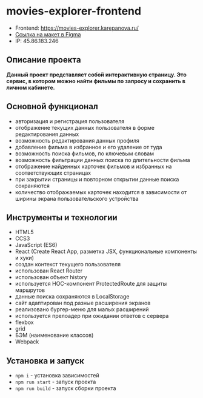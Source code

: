 # movies-explorer-frontend
* Frontend: <a href="https://movies-explorer.karepanova.ru/" target="_blank">https://movies-explorer.karepanova.ru/</a></li>  
* <a href="https://" target="_blank">Ссылка на макет в Figma</a></li>
* IP: 45.86.183.246

**Описание проекта**
-

**Данный проект представляет собой интерактивную страницу. 
Это сервис, в котором можно найти фильмы по запросу и сохранить
в личном кабинете.**

**Основной функционал**
-
* авторизация и регистрация пользователя
* отображение текущих данных пользователя в форме редактирования данных
* возможность редактирования данных профиля
* добавление фильма в избранное и его удаление от туда
* возможность поиска фильмов, по ключевым словам
* возможность фильтрации данных поиска по длительности фильма
* отображение найденных карточек фильмов и избранных на соответствующих страницах
* при закрытии страницы и повторном открытии данные поиска сохраняются
* количество отображаемых карточек находится в зависимости от ширины экрана пользовательского устройства

**Инструменты и технологии**
-
* HTML5
* CCS3
* JavaScript (ES6)
* React (Create React App, разметка JSX, функциональные компоненты и хуки)
* создан контекст текущего пользователя
* использован React Router
* использован объект history
* используется HOC-компонент ProtectedRoute для защиты маршрутов
* данные поиска сохраняются в LocalStorage
* сайт адаптирован под разные расширения экранов
* реализовано бургер-меню для малых расширений
* используется прелоадер при ожидании ответов с сервера
* flexbox
* grid
* БЭМ (наименование классов)
* Webpack

**Установка и запуск**
-
* `npm i` - установка зависимостей
* `npm run start` - запуск проекта
* `npm run build` - запуск сборки проекта
